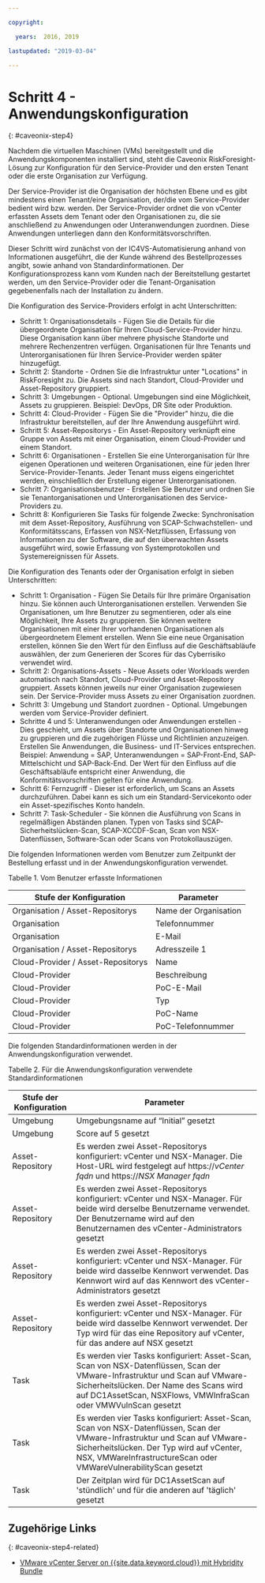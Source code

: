 ```yaml
---

copyright:

  years:  2016, 2019

lastupdated: "2019-03-04"

---
```


# Schritt 4 - Anwendungskonfiguration
{: #caveonix-step4}

Nachdem die virtuellen Maschinen (VMs) bereitgestellt und die Anwendungskomponenten installiert sind, steht die Caveonix RiskForesight-Lösung zur Konfiguration für den Service-Provider und den ersten Tenant oder die erste Organisation zur Verfügung.

Der Service-Provider ist die Organisation der höchsten Ebene und es gibt mindestens einen Tenant/eine Organisation, der/die vom Service-Provider bedient wird bzw. werden. Der Service-Provider ordnet die von vCenter erfassten Assets dem Tenant oder den Organisationen zu, die sie anschließend zu Anwendungen oder Unteranwendungen zuordnen. Diese Anwendungen unterliegen dann den Konformitätsvorschriften.

Dieser Schritt wird zunächst von der IC4VS-Automatisierung anhand von Informationen ausgeführt, die der Kunde während des Bestellprozesses angibt, sowie anhand von Standardinformationen. Der Konfigurationsprozess kann vom Kunden nach der Bereitstellung gestartet werden, um den Service-Provider oder die Tenant-Organisation gegebenenfalls nach der Installation zu ändern.

Die Konfiguration des Service-Providers erfolgt in acht Unterschritten:
-	Schritt 1: Organisationsdetails - Fügen Sie die Details für die übergeordnete Organisation für Ihren Cloud-Service-Provider hinzu. Diese Organisation kann über mehrere physische Standorte und mehrere Rechenzentren verfügen. Organisationen für Ihre Tenants und Unterorganisationen für Ihren Service-Provider werden später hinzugefügt.
-	Schritt 2: Standorte - Ordnen Sie die Infrastruktur unter "Locations" in RiskForesight zu. Die Assets sind nach Standort, Cloud-Provider und Asset-Repository gruppiert. 
-	Schritt 3: Umgebungen - Optional. Umgebungen sind eine Möglichkeit, Assets zu gruppieren. Beispiel: DevOps, DR Site oder Produktion.
-	Schritt 4: Cloud-Provider - Fügen Sie die "Provider" hinzu, die die Infrastruktur bereitstellen, auf der Ihre Anwendung ausgeführt wird.
-	Schritt 5: Asset-Repositorys - Ein Asset-Repository verknüpft eine Gruppe von Assets mit einer Organisation, einem Cloud-Provider und einem Standort.
-	Schritt 6: Organisationen - Erstellen Sie eine Unterorganisation für Ihre eigenen Operationen und weiteren Organisationen, eine für jeden Ihrer Service-Provider-Tenants. Jeder Tenant muss eigens eingerichtet werden, einschließlich der Erstellung eigener Unterorganisationen.
-	Schritt 7: Organisationsbenutzer - Erstellen Sie Benutzer und ordnen Sie sie Tenantorganisationen und Unterorganisationen des Service-Providers zu.
-	Schritt 8: Konfigurieren Sie Tasks für folgende Zwecke: Synchronisation mit dem Asset-Repository, Ausführung von SCAP-Schwachstellen- und Konformitätsscans, Erfassen von NSX-Netzflüssen, Erfassung von Informationen zu der Software, die auf den überwachten Assets ausgeführt wird, sowie Erfassung von Systemprotokollen und Systemereignissen für Assets.

Die Konfiguration des Tenants oder der Organisation erfolgt in sieben Unterschritten:

-	Schritt 1: Organisation - Fügen Sie Details für Ihre primäre Organisation hinzu. Sie können auch Unterorganisationen erstellen. Verwenden Sie Organisationen, um Ihre Benutzer zu segmentieren, oder als eine Möglichkeit, Ihre Assets zu gruppieren. Sie können weitere Organisationen mit einer Ihrer vorhandenen Organisationen als übergeordnetem Element erstellen. Wenn Sie eine neue Organisation erstellen, können Sie den Wert für den Einfluss auf die Geschäftsabläufe auswählen, der zum Generieren der Scores für das Cyberrisiko verwendet wird.
-	Schritt 2: Organisations-Assets - Neue Assets oder Workloads werden automatisch nach Standort, Cloud-Provider und Asset-Repository gruppiert. Assets können jeweils nur einer Organisation zugewiesen sein. Der Service-Provider muss Assets zu einer Organisation zuordnen.
-	Schritt 3: Umgebung und Standort zuordnen - Optional. Umgebungen werden vom Service-Provider definiert.
-	Schritte 4 und 5: Unteranwendungen oder Anwendungen erstellen - Dies geschieht, um Assets über Standorte und Organisationen hinweg zu gruppieren und die zugehörigen Flüsse und Richtlinien anzuzeigen. Erstellen Sie Anwendungen, die Business- und IT-Services entsprechen. Beispiel: Anwendung = SAP, Unteranwendungen = SAP-Front-End, SAP-Mittelschicht und SAP-Back-End. Der Wert für den Einfluss auf die Geschäftsabläufe entspricht einer Anwendung, die Konformitätsvorschriften gelten für eine Anwendung.
-	Schritt 6: Fernzugriff - Dieser ist erforderlich, um Scans an Assets durchzuführen. Dabei kann es sich um ein Standard-Servicekonto oder ein Asset-spezifisches Konto handeln.
-	Schritt 7: Task-Scheduler - Sie können die Ausführung von Scans in regelmäßigen Abständen planen. Typen von Tasks sind SCAP-Sicherheitslücken-Scan, SCAP-XCCDF-Scan, Scan von NSX-Datenflüssen, Software-Scan oder Scans von Protokollauszügen.

Die folgenden Informationen werden vom Benutzer zum Zeitpunkt der Bestellung erfasst und in der Anwendungskonfiguration verwendet.

Tabelle 1. Vom Benutzer erfasste Informationen

|Stufe der Konfiguration |Parameter |
|---|---|
|Organisation / Asset-Repositorys  |Name der Organisation |
|Organisation |Telefonnummer |
|Organisation |E-Mail |
|Organisation / Asset-Repositorys |Adresszeile 1 |
|Cloud-Provider / Asset-Repositorys |Name |
|Cloud-Provider |Beschreibung |
|Cloud-Provider |PoC-E-Mail |
|Cloud-Provider |Typ|
|Cloud-Provider |PoC-Name |
|Cloud-Provider |PoC-Telefonnummer |

Die folgenden Standardinformationen werden in der Anwendungskonfiguration verwendet.

Tabelle 2. Für die Anwendungskonfiguration verwendete Standardinformationen

|Stufe der Konfiguration |Parameter |
|---|---|
|Umgebung |Umgebungsname auf “Initial” gesetzt|
|Umgebung | Score auf 5 gesetzt|
|Asset-Repository |Es werden zwei Asset-Repositorys konfiguriert: vCenter und NSX-Manager. Die Host-URL wird festgelegt auf https://*vCenter fqdn* und https://*NSX Manager fqdn*|
|Asset-Repository |Es werden zwei Asset-Repositorys konfiguriert: vCenter und NSX-Manager. Für beide wird derselbe Benutzername verwendet. Der Benutzername wird auf den Benutzernamen des vCenter-Administrators gesetzt|
|Asset-Repository |Es werden zwei Asset-Repositorys konfiguriert: vCenter und NSX-Manager. Für beide wird dasselbe Kennwort verwendet. Das Kennwort wird auf das Kennwort des vCenter-Administrators gesetzt
|Asset-Repository |Es werden zwei Asset-Repositorys konfiguriert: vCenter und NSX-Manager. Für beide wird dasselbe Kennwort verwendet. Der Typ wird für das eine Repository auf vCenter, für das andere auf NSX gesetzt
|Task |Es werden vier Tasks konfiguriert: Asset-Scan, Scan von NSX-Datenflüssen, Scan der VMware-Infrastruktur und Scan auf VMware-Sicherheitslücken. Der Name des Scans wird auf DC1AssetScan, NSXFlows, VMWInfraScan oder VMWVulnScan gesetzt |
|Task |Es werden vier Tasks konfiguriert: Asset-Scan, Scan von NSX-Datenflüssen, Scan der VMware-Infrastruktur und Scan auf VMware-Sicherheitslücken. Der Typ wird auf vCenter, NSX, VMWareInfrastructureScan oder VMWareVulnerabilityScan gesetzt |
|Task |Der Zeitplan wird für DC1AssetScan auf 'stündlich' und für die anderen auf 'täglich' gesetzt |

## Zugehörige Links
{: #caveonix-step4-related}

* [VMware vCenter Server on {{site.data.keyword.cloud}} mit Hybridity Bundle](/docs/services/vmwaresolutions/archiref/vcs?topic=vmware-solutions-vcs-hybridity-intro)
